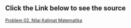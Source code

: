 ## Click the Link below to see the source

[Problem 02. Nilai Kalimat Matematika](https://tlx.toki.id/problems/toki-exercise-1/P02)
